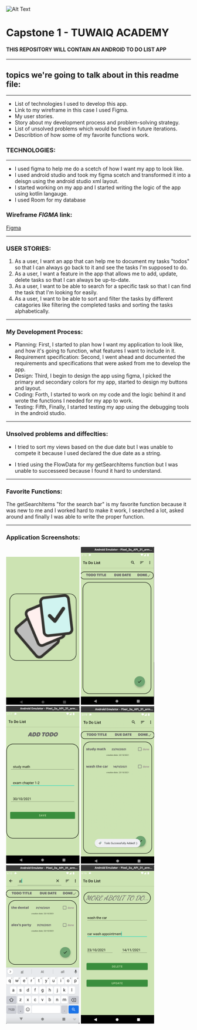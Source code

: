 ![Alt Text](https://camo.githubusercontent.com/37ca472e2afb74974a0314d89af8f470422a79582bed0d188f9927777230195d/68747470733a2f2f6c61756e63682e73612f6173736574732f696d616765732f6c6f676f732f7475776169712d61636164656d792d6c6f676f2e737667)

# Capstone 1 - TUWAIQ ACADEMY


#### **THIS REPOSITORY WILL CONTAIN AN ANDROID TO DO LIST APP**

<hr>

## topics we're going to talk about in this readme file:

<hr>

* List of technologies I  used to develop this app.
* Link to my wireframe in this case I used Figma.
* My user stories.
* Story about my development process and problem-solving strategy.
* List of unsolved problems which would be fixed in future iterations.
* Describtion of how some of my favorite functions work.




### TECHNOLOGIES:

<hr>

* I used figma to help me do a scetch of how I want my app to look like.
* I used android studio and took my figma scetch and transformed it into a deisgn using the android studio xml layout.
* I started working on my app and I started writing the logic of the app using kotlin langauge. 
* I used Room for my database 


### Wireframe _**FIGMA**_ link:



[Figma](https://www.figma.com/file/Zy3MOlhK10e1vjGoK68m9w/Untitled?node-id=24%3A12)

<hr>

### USER STORIES:

1. As a user, I want an app that can help me to document my tasks "todos" so that I can always go back to it and see the tasks I'm supposed to do.
2. As a user, I want a feature in the app that allows me to add, update, delete tasks so that I can always be up-to-date.
3. As a user, I want to be able to search for a specific task so that I can find the task that I'm looking for easily.
4. As a user, I want to be able to sort and filter the tasks by different catagories like filtering the completed tasks and sorting the tasks alphabetically.

<hr>


### My Development Process:
 
 * Planning: First, I started to plan how I want my application to look like, and how it's going to function, what features I want to include in it.
 * Requirement specification: Second, I went ahead and documented the requirements and specifications that were asked from me to develop the app.
 * Design: Third, I begin to design the app using figma, I picked the primary and secondary colors for my app, started to design my buttons and layout.
 * Coding: Forth, I started to work on my code and the logic behind it and wrote the functions I needed for my app to work.
 * Testing: Fifth, Finally, I started  testing my app using the debugging tools in the android studio.

<hr>


### Unsolved problems and diffeclties:

* I tried to sort my views based on the due date but I was unable to compete it because I used declared the due date as a string.

* I tried using the FlowData for my getSearchItems function but I was unable to successeed because I found it hard to understand.

<hr>



### Favorite Functions:

The getSearchItems  "for the search bar" is my favorite function because it was new to me and I worked hard to make it work, I searched a lot, asked around and finally I was able to write the proper function.

<hr>



### Application Screenshots:

<img src="https://github.com/Hindalzarah/ToDoList/blob/3d025c99a7883b968dc2820d453a79abd96b225a/Screen%20Shot%201443-03-28%20at%2012.19.43%20PM.png" alt="drawing" width="200"/>

<img src="https://github.com/Hindalzarah/ToDoList/blob/3731e36ac1aa80be97a93dd302433b9bcb3d069c/Screen%20Shot%201443-03-28%20at%201.31.41%20PM.png" alt="drawing" width="200"/>

<img src="https://github.com/Hindalzarah/ToDoList/blob/3d025c99a7883b968dc2820d453a79abd96b225a/Screen%20Shot%201443-03-28%20at%201.35.28%20PM.png" alt="drawing" width="200"/>

<img src="https://github.com/Hindalzarah/ToDoList/blob/3d025c99a7883b968dc2820d453a79abd96b225a/Screen%20Shot%201443-03-28%20at%201.37.48%20PM.png" alt="drawing" width="200"/>

<img src="https://github.com/Hindalzarah/ToDoList/blob/3d025c99a7883b968dc2820d453a79abd96b225a/Screen%20Shot%201443-03-28%20at%204.47.06%20PM.png" alt="drawing" width="200"/>


<img src="https://github.com/Hindalzarah/ToDoList/blob/3d025c99a7883b968dc2820d453a79abd96b225a/Screen%20Shot%201443-03-28%20at%204.52.56%20PM.png" alt="drawing" width="200"/>

